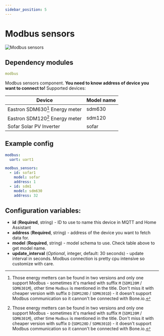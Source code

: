 ```yaml
---
sidebar_position: 5
---
```


# Modbus sensors

![Modbus sensors](/img/modbus_sensors.png)

## Dependency modules

```yaml
modbus
```

Modbus sensors component.
**You need to know address of device you want to connect to!**
Supported devices:

| Device                          | Model name |
| ------------------------------- | ---------- |
| Eastron SDM630[^1] Energy meter | sdm630     |
| Eastron SDM120[^1] Energy meter | sdm120     |
| Sofar Solar PV Inverter         | sofar      |

## Example config

```yaml title="Example config"
modbus:
  uart: uart1

modbus_sensors:
  - id: sofar1
    model: sofar
    address: 1
  - id: sdm1
    model: sdm630
    address: 32
```

## Configuration variables:

- **id** (**Required**, string) - ID to use to name this device in MQTT and Home Assistant
- **address** (**Required**, string) - address of the device you want to fetch data for.
- **model** (**Required**, string) - model schema to use. Check table above to get model name.
- **update_interval** (_Optional_, integer, default: 30 seconds) - update interval in seconds. Modbus connection is pretty cpu intensive so customize with care.

[^1]: Those energy metters can be found in two versions and only one support Modbus - sometimes it's marked with suffix `M` (`SDM120M` / `SDM6301M`), other time `Modbus` is mentioned in the title. Don't miss it with cheaper version with suffix `D` (`SDM120D` / `SDM6301D`) - it doesn't support Modbus communication so it cannon't be connected with Bone.io.
